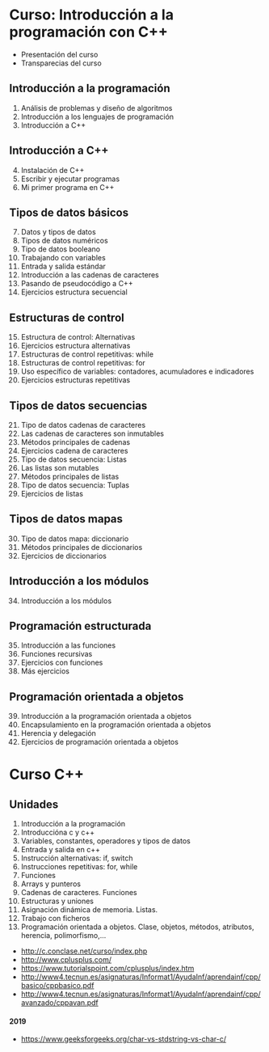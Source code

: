 # Curso: Introducción a la programación con C++

* Presentación del curso
* Transparecias del curso

## Introducción a la programación

1. Análisis de problemas y diseño de algoritmos
2. Introducción a los lenguajes de programación
3. Introducción a C++

## Introducción a C++

4. Instalación de C++
5. Escribir y ejecutar programas
6. Mi primer programa en C++

## Tipos de datos básicos

7. Datos y tipos de datos
8. Tipos de datos numéricos
9. Tipo de datos booleano
10. Trabajando con variables
11. Entrada y salida estándar
12. Introducción a las cadenas de caracteres
13. Pasando de pseudocódigo a C++
14. Ejercicios estructura secuencial

## Estructuras de control

15. Estructura de control: Alternativas
16. Ejercicios estructura alternativas
17. Estructuras de control repetitivas: while
18. Estructuras de control repetitivas: for
19. Uso específico de variables: contadores, acumuladores e indicadores
20. Ejercicios estructuras repetitivas

## Tipos de datos secuencias

21. Tipo de datos cadenas de caracteres
22. Las cadenas de caracteres son inmutables
23. Métodos principales de cadenas
24. Ejercicios cadena de caracteres
25. Tipo de datos secuencia: Listas
26. Las listas son mutables
27. Métodos principales de listas
28. Tipo de datos secuencia: Tuplas
29. Ejercicios de listas

## Tipos de datos mapas

30. Tipo de datos mapa: diccionario
31. Métodos principales de diccionarios
32. Ejercicios de diccionarios


## Introducción a los módulos

34. Introducción a los módulos

## Programación estructurada

35. Introducción a las funciones
36. Funciones recursivas
37. Ejercicios con funciones
38. Más ejercicios

## Programación orientada a objetos

39. Introducción a la programación orientada a objetos
40. Encapsulamiento en la programación orientada a objetos
41. Herencia y delegación
42. Ejercicios de programación orientada a objetos



# Curso C++

## Unidades

1. Introducción a la programación
2. Introduccióna c y c++
3. Variables, constantes, operadores y tipos de datos
4. Entrada y salida en c++
5. Instrucción alternativas: if, switch
6. Instrucciones repetitivas: for, while
7. Funciones
8. Arrays y punteros
9. Cadenas de caracteres. Funciones
10. Estructuras y uniones
11. Asignación dinámica de memoria. Listas.
12. Trabajo con ficheros
13. Programación orientada a objetos. Clase, objetos, métodos, atributos, herencia, polimorfismo,...


* http://c.conclase.net/curso/index.php
* http://www.cplusplus.com/
* https://www.tutorialspoint.com/cplusplus/index.htm
* http://www4.tecnun.es/asignaturas/Informat1/AyudaInf/aprendainf/cpp/basico/cppbasico.pdf
* http://www4.tecnun.es/asignaturas/Informat1/AyudaInf/aprendainf/cpp/avanzado/cppavan.pdf

#### 2019

* https://www.geeksforgeeks.org/char-vs-stdstring-vs-char-c/